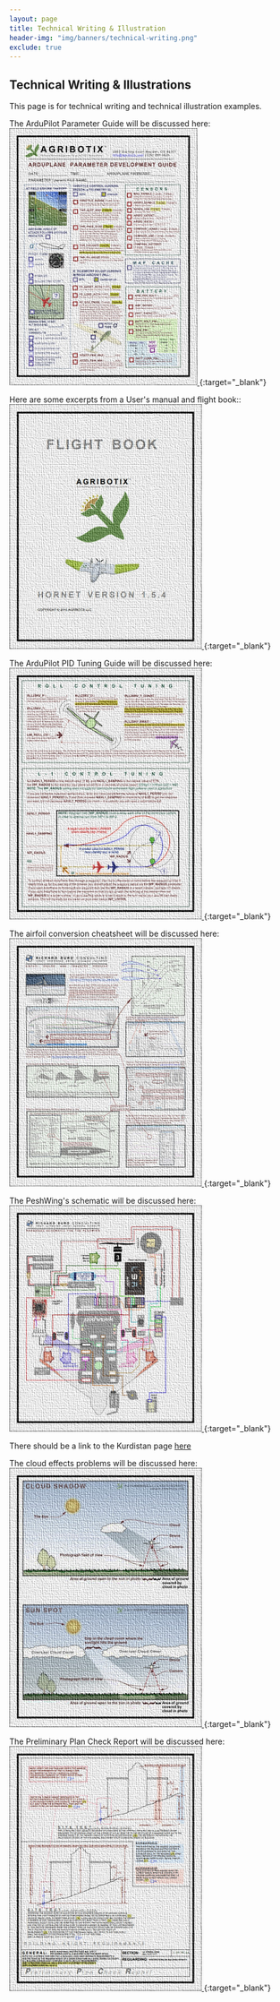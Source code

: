 ```yaml
---
layout: page
title: Technical Writing & Illustration
header-img: "img/banners/technical-writing.png"
exclude: true
---
```


## Technical Writing & Illustrations
This page is for technical writing and technical illustration examples.

The ArduPilot Parameter Guide will be discussed here:
[
![a test-pilot's checklist](/img/previews/technical/arduparam.jpg)
](https://i.imgur.com/yzeb0vr.png){:target="_blank"}

Here are some excerpts from a User's manual and flight book::
[
![flight book front cover](/img/previews/technical/user.jpg)
](https://drive.google.com/file/d/1f8DMw47fdqSKiiJZiQJo9zwNbjul3_6I/view?usp=sharing){:target="_blank"}

The ArduPilot PID Tuning Guide will be discussed here:
[
![a cheat-sheet for PID tuning in ArduPlane](/img/previews/technical/PID.jpg)
](https://i.imgur.com/PARZgRF.png){:target="_blank"}

The airfoil conversion cheatsheet will be discussed here:
[
![schematic of drone electronics](/img/previews/technical/airfoil.jpg)
](https://i.imgur.com/MxSuwo6.png){:target="_blank"}

The PeshWing's schematic will be discussed here:
[
![schematic of drone electronics](/img/previews/technical/schematic.pesh.jpg)
](https://i.imgur.com/odznlxk.png){:target="_blank"}

There should be a link to the Kurdistan page [here](/kurdistan)

The cloud effects problems will be discussed here:
[
![sun and clouds effect drone imaging](/img/previews/technical/clouds.jpg)
](https://i.imgur.com/shRK5MM.png){:target="_blank"}

The Preliminary Plan Check Report will be discussed here:
[
![a building code cheat-sheet for architects](/img/previews/technical/PPCR.jpg)
](https://drive.google.com/file/d/1eKmsGVYmhu2lsvhu4eRYZEHo2iMHiPw7/view?usp=sharing){:target="_blank"}
